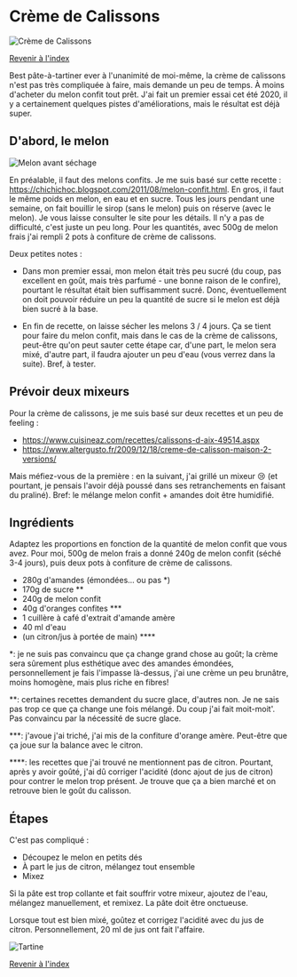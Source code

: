 # Crème de Calissons

![Crème de Calissons](./images/creme-calisson.jpg)

[Revenir à l'index](../README.md)

Best pâte-à-tartiner ever à l'unanimité de moi-même, la crème de calissons n'est pas très compliquée à faire, mais demande un peu de temps. À moins d'acheter du melon confit tout prêt. J'ai fait un premier essai cet été 2020, il y a certainement quelques pistes d'améliorations, mais le résultat est déjà super.

## D'abord, le melon

![Melon avant séchage](./images/melons-confits.jpg)

En préalable, il faut des melons confits. Je me suis basé sur cette recette : https://chichichoc.blogspot.com/2011/08/melon-confit.html. En gros, il faut le même poids en melon, en eau et en sucre. Tous les jours pendant une semaine, on fait bouillir le sirop (sans le melon) puis on réserve (avec le melon). Je vous laisse consulter le site pour les détails. Il n'y a pas de difficulté, c'est juste un peu long. Pour les quantités, avec 500g de melon frais j'ai rempli 2 pots à confiture de crème de calissons.

Deux petites notes :

- Dans mon premier essai, mon melon était très peu sucré (du coup, pas excellent en goût, mais très parfumé - une bonne raison de le confire), pourtant le résultat était bien suffisamment sucré. Donc, éventuellement on doit pouvoir réduire un peu la quantité de sucre si le melon est déjà bien sucré à la base.

- En fin de recette, on laisse sécher les melons 3 / 4 jours. Ça se tient pour faire du melon confit, mais dans le cas de la crème de calissons, peut-être qu'on peut sauter cette étape car, d'une part, le melon sera mixé, d'autre part, il faudra ajouter un peu d'eau (vous verrez dans la suite). Bref, à tester.

## Prévoir deux mixeurs

Pour la crème de calissons, je me suis basé sur deux recettes et un peu de feeling :

- https://www.cuisineaz.com/recettes/calissons-d-aix-49514.aspx
- https://www.altergusto.fr/2009/12/18/creme-de-calisson-maison-2-versions/

Mais méfiez-vous de la première : en la suivant, j'ai grillé un mixeur 😢 (et pourtant, je pensais l'avoir déjà poussé dans ses retranchements en faisant du praliné). Bref: le mélange melon confit + amandes doit être humidifié.

## Ingrédients

Adaptez les proportions en fonction de la quantité de melon confit que vous avez. Pour moi, 500g de melon frais a donné 240g de melon confit (séché 3-4 jours), puis deux pots à confiture de crème de calissons.

- 280g d'amandes (émondées... ou pas *)
- 170g de sucre **
- 240g de melon confit
- 40g d'oranges confites ***
- 1 cuillère à café d'extrait d'amande amère
- 40 ml d'eau
- (un citron/jus à portée de main) ****

*: je ne suis pas convaincu que ça change grand chose au goût; la crème sera sûrement plus esthétique avec des amandes émondées, personnellement je fais l'impasse là-dessus, j'ai une crème un peu brunâtre, moins homogène, mais plus riche en fibres!

**: certaines recettes demandent du sucre glace, d'autres non. Je ne sais pas trop ce que ça change une fois mélangé. Du coup j'ai fait moit-moit'. Pas convaincu par la nécessité de sucre glace.

***: j'avoue j'ai triché, j'ai mis de la confiture d'orange amère. Peut-être que ça joue sur la balance avec le citron.

****: les recettes que j'ai trouvé ne mentionnent pas de citron. Pourtant, après y avoir goûté, j'ai dû corriger l'acidité (donc ajout de jus de citron) pour contrer le melon trop présent. Je trouve que ça a bien marché et on retrouve bien le goût du calisson.

## Étapes

C'est pas compliqué :

- Découpez le melon en petits dés
- À part le jus de citron, mélangez tout ensemble
- Mixez

Si la pâte est trop collante et fait souffrir votre mixeur, ajoutez de l'eau, mélangez manuellement, et remixez. La pâte doit être onctueuse.

Lorsque tout est bien mixé, goûtez et corrigez l'acidité avec du jus de citron. Personnellement, 20 ml de jus ont fait l'affaire.

![Tartine](./images/creme-calisson-2.jpg)

[Revenir à l'index](../README.md)
